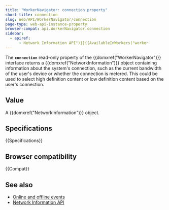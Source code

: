 ```yaml
---
title: "WorkerNavigator: connection property"
short-title: connection
slug: Web/API/WorkerNavigator/connection
page-type: web-api-instance-property
browser-compat: api.WorkerNavigator.connection
sidebar:
  - apiref:
      - Network Information API")}}{{AvailableInWorkers("worker
---
```


The **`connection`** read-only property of the {{domxref("WorkerNavigator")}} interface returns a {{domxref("NetworkInformation")}} object containing information about the system's connection, such as the current bandwidth of the user's device or whether the connection is metered.
This could be used to select high definition content or low definition content based on the user's connection.

## Value

A {{domxref("NetworkInformation")}} object.

## Specifications

{{Specifications}}

## Browser compatibility

{{Compat}}

## See also

- [Online and offline events](/en-US/docs/Web/API/Navigator/onLine)
- [Network Information API](/en-US/docs/Web/API/Network_Information_API)
